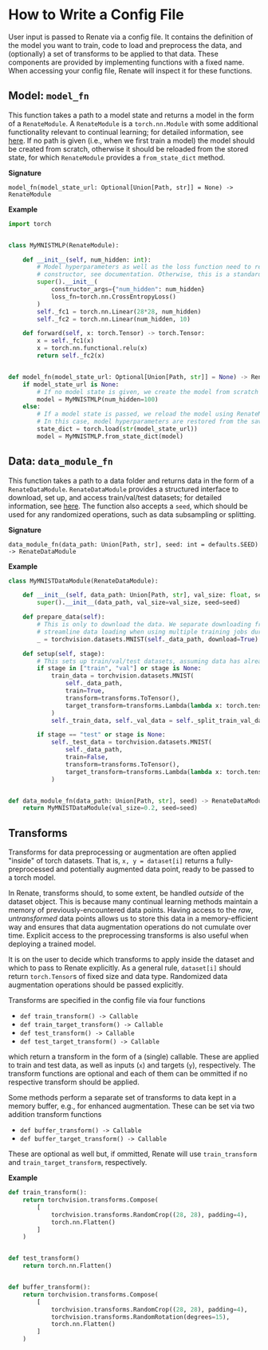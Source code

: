 # How to Write a Config File

User input is passed to Renate via a config file.
It contains the definition of the model you want to train, code to load and preprocess the data,
and (optionally) a set of transforms to be applied to that data.
These components are provided by implementing functions with a fixed name.
When accessing your config file, Renate will inspect it for these functions.

## Model: `model_fn`

This function takes a path to a model state and returns a model in the form of a `RenateModule`.
A `RenateModule` is a `torch.nn.Module` with some additional functionality relevant to continual learning;
for detailed information, see [here](TODO).
If no path is given (i.e., when we first train a model) the model should be created from scratch,
otherwise it should be reloaded from the stored state, for which `RenateModule` provides a
`from_state_dict` method.

**Signature**

`model_fn(model_state_url: Optional[Union[Path, str]] = None) -> RenateModule`

**Example**

```python
import torch


class MyMNISTMLP(RenateModule):

    def __init__(self, num_hidden: int):
        # Model hyperparameters as well as the loss function need to registered via RenateModule's
        # constructor, see documentation. Otherwise, this is a standard torch model.
        super().__init__(
            constructor_args={"num_hidden": num_hidden}
            loss_fn=torch.nn.CrossEntropyLoss()
        )
        self._fc1 = torch.nn.Linear(28*28, num_hidden)
        self._fc2 = torch.nn.Linear(num_hidden, 10)

    def forward(self, x: torch.Tensor) -> torch.Tensor:
        x = self._fc1(x)
        x = torch.nn.functional.relu(x)
        return self._fc2(x)


def model_fn(model_state_url: Optional[Union[Path, str]] = None) -> RenateModule:
    if model_state_url is None:
        # If no model state is given, we create the model from scratch with initial model hyperparams.
        model = MyMNISTMLP(num_hidden=100)
    else:
        # If a model state is passed, we reload the model using RenateModule's load_state_dict.
        # In this case, model hyperparameters are restored from the saved state.
        state_dict = torch.load(str(model_state_url))
        model = MyMNISTMLP.from_state_dict(model)
```


## Data: `data_module_fn`

This function takes a path to a data folder and returns data in the form of a `RenateDataModule`.
`RenateDataModule` provides a structured interface to download, set up, and access train/val/test datasets; for detailed information, see [here](TODO).
The function also accepts a `seed`, which should be used for any randomized operations, such as data subsampling or splitting.

**Signature**

`data_module_fn(data_path: Union[Path, str], seed: int = defaults.SEED) -> RenateDataModule`

**Example**

```python
class MyMNISTDataModule(RenateDataModule):

    def __init__(self, data_path: Union[Path, str], val_size: float, seed: int = 42):
        super().__init__(data_path, val_size=val_size, seed=seed)

    def prepare_data(self):
        # This is only to download the data. We separate downloading from the remaining set-up to
        # streamline data loading when using multiple training jobs during HPO.
        _ = torchvision.datasets.MNIST(self._data_path, download=True)

    def setup(self, stage):
        # This sets up train/val/test datasets, assuming data has already been downloaded.
        if stage in ["train", "val"] or stage is None:
            train_data = torchvision.datasets.MNIST(
                self._data_path,
                train=True,
                transform=transforms.ToTensor(),
                target_transform=transforms.Lambda(lambda x: torch.tensor(x, dtype=torch.long)),
            )
            self._train_data, self._val_data = self._split_train_val_data(train_data)

        if stage == "test" or stage is None:
            self._test_data = torchvision.datasets.MNIST(
                self._data_path,
                train=False,
                transform=transforms.ToTensor(),
                target_transform=transforms.Lambda(lambda x: torch.tensor(x, dtype=torch.long)),
            )


def data_module_fn(data_path: Union[Path, str], seed) -> RenateDataModule:
    return MyMNISTDataModule(val_size=0.2, seed=seed)
```


## Transforms

Transforms for data preprocessing or augmentation are often applied "inside" of torch datasets.
That is, `x, y = dataset[i]` returns a fully-preprocessed and potentially augmented data point,
ready to be passed to a torch model.

In Renate, transforms should, to some extent, be handled _outside_ of the dataset object.
This is because many continual learning methods maintain a memory of previously-encountered data
points.
Having access to the _raw_, _untransformed_ data points allows us to store this data in a
memory-efficient way and ensures that data augmentation operations do not cumulate over time.
Explicit access to the preprocessing transforms is also useful when deploying a trained model.

It is on the user to decide which transforms to apply inside the dataset and which to pass to
Renate explicitly. As a general rule, `dataset[i]` should return `torch.Tensor`s of fixed size and data
type. Randomized data augmentation operations should be passed explicitly.

Transforms are specified in the config file via four functions
- `def train_transform() -> Callable`
- `def train_target_transform() -> Callable`
- `def test_transform() -> Callable`
- `def test_target_transform() -> Callable`

which return a transform in the form of a (single) callable.
These are applied to train and test data, as well as inputs (`x`) and targets (`y`), respectively.
The transform functions are optional and each of them can be ommitted if no respective transform
should be applied.

Some methods perform a separate set of transforms to data kept in a memory buffer, e.g., for
enhanced augmentation.
These can be set via two addition transform functions
- `def buffer_transform() -> Callable`
- `def buffer_target_transform() -> Callable`

These are optional as well but, if ommitted, Renate will use `train_transform` and
`train_target_transform`, respectively.

**Example**

```python
def train_transform():
    return torchvision.transforms.Compose(
        [
            torchvision.transforms.RandomCrop((28, 28), padding=4),
            torch.nn.Flatten()
        ]
    )


def test_transform()
    return torch.nn.Flatten()


def buffer_transform():
    return torchvision.transforms.Compose(
        [
            torchvision.transforms.RandomCrop((28, 28), padding=4),
            torchvision.transforms.RandomRotation(degrees=15),
            torch.nn.Flatten()
        ]
    )
```



